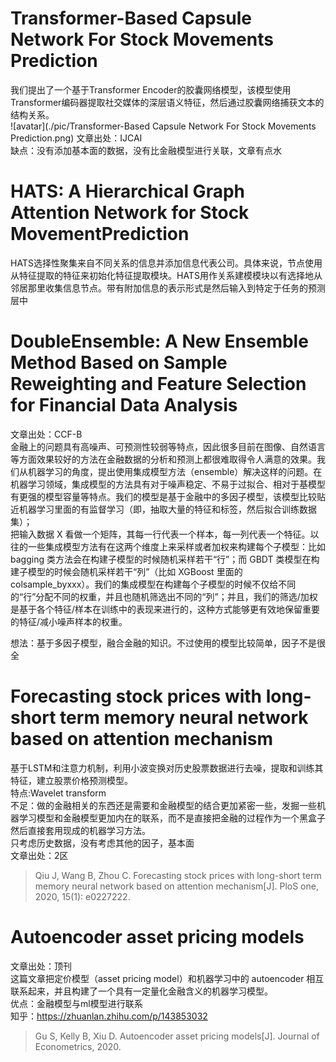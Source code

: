 # Transformer-Based Capsule Network For Stock Movements Prediction

我们提出了一个基于Transformer Encoder的胶囊网络模型，该模型使用Transformer编码器提取社交媒体的深层语义特征，然后通过胶囊网络捕获文本的结构关系。  
![avatar](./pic/Transformer-Based Capsule Network For Stock Movements Prediction.png)
文章出处：IJCAI  
缺点：没有添加基本面的数据，没有比金融模型进行关联，文章有点水

# HATS: A Hierarchical Graph Attention Network for Stock MovementPrediction
HATS选择性聚集来自不同关系的信息并添加信息代表公司。具体来说，节点使用从特征提取的特征来初始化特征提取模块。HATS用作关系建模模块以有选择地从邻居那里收集信息节点。带有附加信息的表示形式是然后输入到特定于任务的预测层中


# DoubleEnsemble: A New Ensemble Method Based on Sample Reweighting and Feature Selection for Financial Data Analysis  
文章出处：CCF-B  
金融上的问题具有高噪声、可预测性较弱等特点，因此很多目前在图像、自然语言等方面效果较好的方法在金融数据的分析和预测上都很难取得令人满意的效果。我们从机器学习的角度，提出使用集成模型方法（ensemble）解决这样的问题。在机器学习领域，集成模型的方法具有对于噪声稳定、不易于过拟合、相对于基模型有更强的模型容量等特点。我们的模型是基于金融中的多因子模型，该模型比较贴近机器学习里面的有监督学习（即，抽取大量的特征和标签，然后拟合训练数据集）；  
把输入数据 X 看做一个矩阵，其每一行代表一个样本，每一列代表一个特征。以往的一些集成模型方法有在这两个维度上来采样或者加权来构建每个子模型：比如 bagging 类方法会在构建子模型的时候随机采样若干“行”；而 GBDT 类模型在构建子模型的时候会随机采样若干“列”（比如 XGBoost 里面的 colsample_byxxx）。我们的集成模型在构建每个子模型的时候不仅给不同的“行”分配不同的权重，并且也随机筛选出不同的“列”；并且，我们的筛选/加权是基于各个特征/样本在训练中的表现来进行的，这种方式能够更有效地保留重要的特征/减小噪声样本的权重。

想法：基于多因子模型，融合金融的知识。不过使用的模型比较简单，因子不是很全   

# Forecasting stock prices with long-short term memory neural network based on attention mechanism
基于LSTM和注意力机制，利用小波变换对历史股票数据进行去噪，提取和训练其特征，建立股票价格预测模型。  
特点:Wavelet transform  
不足：做的金融相关的东西还是需要和金融模型的结合更加紧密一些，发掘一些机器学习模型和金融模型更加内在的联系，而不是直接把金融的过程作为一个黑盒子然后直接套用现成的机器学习方法。  
只考虑历史数据，没有考虑其他的因子，基本面  
文章出处：2区
> Qiu J, Wang B, Zhou C. Forecasting stock prices with long-short term memory neural network based on attention mechanism[J]. PloS one, 2020, 15(1): e0227222.

# Autoencoder asset pricing models
文章出处：顶刊  
这篇文章把定价模型（asset pricing model）和机器学习中的 autoencoder 相互联系起来，并且构建了一个具有一定量化金融含义的机器学习模型。    
优点：金融模型与ml模型进行联系    
知乎：https://zhuanlan.zhihu.com/p/143853032
> Gu S, Kelly B, Xiu D. Autoencoder asset pricing models[J]. Journal of Econometrics, 2020.

